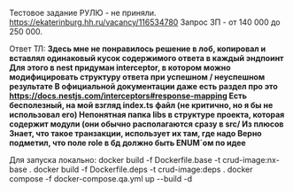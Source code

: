 Тестовое задание РУЛЮ - не приняли. 
https://ekaterinburg.hh.ru/vacancy/116534780
Запрос ЗП - от 140 000 до 250 000. 

Ответ ТЛ: 
**Здесь мне не понравилось решение в лоб, копировал и вставлял одинаковый кусок содержимого ответа в каждый эндпоинт
Для этого в nest придуман interceptor, в котором можно модифицировать структуру ответа при успешном / неуспешном результате
В официальной документации даже есть раздел про это
https://docs.nestjs.com/interceptors#response-mapping
Есть бесполезный, на мой взгляд index.ts файл (не критично, но я бы не использовал его)
Непонятная папка libs в структуре проекта, которая содержит модули (они обычно располагаются сразу в src/
Из плюсов
Знает, что такое транзакции, использует их там, где надо
Верно подметил, что поле role в бд должно быть ENUM`ом по идее**



Для запуска локально: 
docker build -f Dockerfile.base -t crud-image:nx-base .
docker build -f Dockerfile.deps -t crud-image:deps .
docker compose -f docker-compose.qa.yml up --build -d
